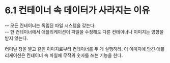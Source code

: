 # 6.1 컨테이너 속 데이터가 사라지는 이유
-- 모든 컨테이너는 독립된 파일 시스템을 갖는다.<br>
-- 한 컨테이너에서 애플리케이션이 파일을 수정해도 다른 컨테이너나 이미지는 영향을 받지 않는다.<br>
<div>터미널 창을 열고 같은 이미지로부터 컨테이너를 두 개 실행하라. 이 이미지에 담긴 애플리케이션은 컨테이너 속 파일에 무작위 숫자를 쓰는 기능을 한다.</div>

